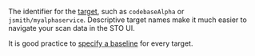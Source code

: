 The identifier for the [target](/docs/security-testing-orchestration/get-started/key-concepts/targets-and-baselines), such as `codebaseAlpha` or `jsmith/myalphaservice`. Descriptive target names make it much easier to navigate your scan data in the STO UI.

It is good practice to [specify a baseline](/docs/security-testing-orchestration/get-started/key-concepts/targets-and-baselines#every-target-needs-a-baseline) for every target. 